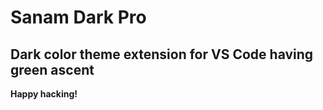 # Sanam Dark Pro

## Dark color theme extension for VS Code having green ascent

**Happy hacking!**
